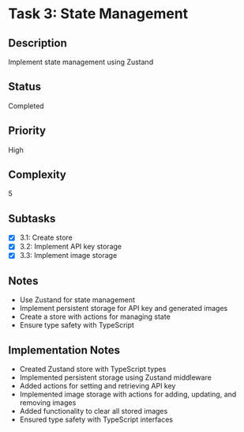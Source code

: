 # Task 3: State Management

## Description
Implement state management using Zustand

## Status
Completed

## Priority
High

## Complexity
5

## Subtasks
- [x] 3.1: Create store
- [x] 3.2: Implement API key storage
- [x] 3.3: Implement image storage

## Notes
- Use Zustand for state management
- Implement persistent storage for API key and generated images
- Create a store with actions for managing state
- Ensure type safety with TypeScript

## Implementation Notes

- Created Zustand store with TypeScript types
- Implemented persistent storage using Zustand middleware
- Added actions for setting and retrieving API key
- Implemented image storage with actions for adding, updating, and removing images
- Added functionality to clear all stored images
- Ensured type safety with TypeScript interfaces
